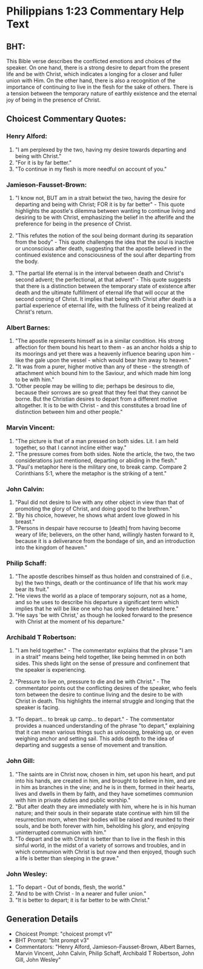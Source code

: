 # Philippians 1:23 Commentary Help Text

## BHT:
This Bible verse describes the conflicted emotions and choices of the speaker. On one hand, there is a strong desire to depart from the present life and be with Christ, which indicates a longing for a closer and fuller union with Him. On the other hand, there is also a recognition of the importance of continuing to live in the flesh for the sake of others. There is a tension between the temporary nature of earthly existence and the eternal joy of being in the presence of Christ.

## Choicest Commentary Quotes:
### Henry Alford:
1. "I am perplexed by the two, having my desire towards departing and being with Christ." 
2. "For it is by far better." 
3. "To continue in my flesh is more needful on account of you."

### Jamieson-Fausset-Brown:
1. "I know not, BUT am in a strait betwixt the two, having the desire for departing and being with Christ; FOR it is by far better" - This quote highlights the apostle's dilemma between wanting to continue living and desiring to be with Christ, emphasizing the belief in the afterlife and the preference for being in the presence of Christ.

2. "This refutes the notion of the soul being dormant during its separation from the body" - This quote challenges the idea that the soul is inactive or unconscious after death, suggesting that the apostle believed in the continued existence and consciousness of the soul after departing from the body.

3. "The partial life eternal is in the interval between death and Christ's second advent; the perfectional, at that advent" - This quote suggests that there is a distinction between the temporary state of existence after death and the ultimate fulfillment of eternal life that will occur at the second coming of Christ. It implies that being with Christ after death is a partial experience of eternal life, with the fullness of it being realized at Christ's return.

### Albert Barnes:
1. "The apostle represents himself as in a similar condition. His strong affection for them bound his heart to them - as an anchor holds a ship to its moorings and yet there was a heavenly influence bearing upon him - like the gale upon the vessel - which would bear him away to heaven."
2. "It was from a purer, higher motive than any of these - the strength of attachment which bound him to the Saviour, and which made him long to be with him."
3. "Other people may be willing to die; perhaps be desirous to die, because their sorrows are so great that they feel that they cannot be borne. But the Christian desires to depart from a different motive altogether. It is to be with Christ - and this constitutes a broad line of distinction between him and other people."

### Marvin Vincent:
1. "The picture is that of a man pressed on both sides. Lit. I am held together, so that I cannot incline either way." 
2. "The pressure comes from both sides. Note the article, the two, the two considerations just mentioned, departing or abiding in the flesh."
3. "Paul's metaphor here is the military one, to break camp. Compare 2 Corinthians 5:1, where the metaphor is the striking of a tent."

### John Calvin:
1. "Paul did not desire to live with any other object in view than that of promoting the glory of Christ, and doing good to the brethren."
2. "By his choice, however, he shows what ardent love glowed in his breast."
3. "Persons in despair have recourse to [death] from having become weary of life; believers, on the other hand, willingly hasten forward to it, because it is a deliverance from the bondage of sin, and an introduction into the kingdom of heaven."

### Philip Schaff:
1. "The apostle describes himself as thus holden and constrained of (i.e., by) the two things, death or the continuance of life that his work may bear its fruit."
2. "He views the world as a place of temporary sojourn, not as a home, and so he uses to describe his departure a significant term which implies that he will be like one who has only been detained here."
3. "He says 'be with Christ,' as though he looked forward to the presence with Christ at the moment of his departure."

### Archibald T Robertson:
1. "I am held together." - The commentator explains that the phrase "I am in a strait" means being held together, like being hemmed in on both sides. This sheds light on the sense of pressure and confinement that the speaker is experiencing.

2. "Pressure to live on, pressure to die and be with Christ." - The commentator points out the conflicting desires of the speaker, who feels torn between the desire to continue living and the desire to be with Christ in death. This highlights the internal struggle and longing that the speaker is facing.

3. "To depart... to break up camp... to depart." - The commentator provides a nuanced understanding of the phrase "to depart," explaining that it can mean various things such as unloosing, breaking up, or even weighing anchor and setting sail. This adds depth to the idea of departing and suggests a sense of movement and transition.

### John Gill:
1. "The saints are in Christ now, chosen in him, set upon his heart, and put into his hands, are created in him, and brought to believe in him, and are in him as branches in the vine; and he is in them, formed in their hearts, lives and dwells in them by faith, and they have sometimes communion with him in private duties and public worship."
2. "But after death they are immediately with him, where he is in his human nature; and their souls in their separate state continue with him till the resurrection morn, when their bodies will be raised and reunited to their souls, and be both forever with him, beholding his glory, and enjoying uninterrupted communion with him."
3. "To depart and be with Christ is better than to live in the flesh in this sinful world, in the midst of a variety of sorrows and troubles, and in which communion with Christ is but now and then enjoyed, though such a life is better than sleeping in the grave."

### John Wesley:
1. "To depart - Out of bonds, flesh, the world."
2. "And to be with Christ - In a nearer and fuller union."
3. "It is better to depart; it is far better to be with Christ."


## Generation Details
- Choicest Prompt: "choicest prompt v1"
- BHT Prompt: "bht prompt v3"
- Commentators: "Henry Alford, Jamieson-Fausset-Brown, Albert Barnes, Marvin Vincent, John Calvin, Philip Schaff, Archibald T Robertson, John Gill, John Wesley"
